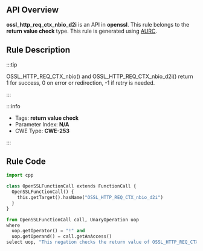 ---
---


## API Overview
**ossl_http_req_ctx_nbio_d2i** is an API in **openssl**. This rule belongs to the **return value check** type. This rule is generated using [AURC](../../tools/AURC).
## Rule Description

:::tip

OSSL_HTTP_REQ_CTX_nbio() and OSSL_HTTP_REQ_CTX_nbio_d2i() return 1 for success, 0 on error or redirection, -1 if retry is needed.

:::

:::info

- Tags: **return value check**
- Parameter Index: **N/A**
- CWE Type: **CWE-253**

:::

## Rule Code
```python
import cpp

class OpenSSLFunctionCall extends FunctionCall {
  OpenSSLFunctionCall() {
    this.getTarget().hasName("OSSL_HTTP_REQ_CTX_nbio_d2i")
  }
}

from OpenSSLFunctionCall call, UnaryOperation uop
where
  uop.getOperator() = "!" and
  uop.getOperand() = call.getAnAccess()
select uop, "This negation checks the return value of OSSL_HTTP_REQ_CTX_nbio_d2i."
```